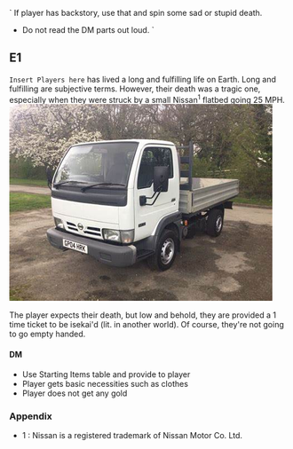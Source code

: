 `
If player has backstory, use that and spin some sad or stupid death.

* Do not read the DM parts out loud.
`

## E1
`Insert Players here` has lived a long and fulfilling life on Earth. Long and fulfilling are subjective terms. However, their death was a tragic one,
especially when they were struck by a small Nissan<sup>1</sup> flatbed going 25 MPH.
![](nissan_truck.jpg)

The player expects their death, but low and behold, they are provided a 1 time ticket to be isekai'd (lit. in another world). Of course, they're
not going to go empty handed.

#### DM
* Use Starting Items table and provide to player
* Player gets basic necessities such as clothes
* Player does not get any gold

### Appendix
* 1 : Nissan is a registered trademark of Nissan Motor Co. Ltd.
